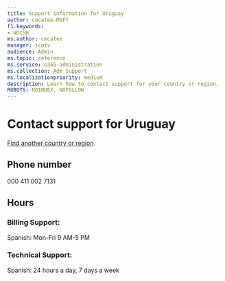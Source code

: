 ```yaml
---                                
title: Support information for Uruguay
author: cmcatee-MSFT
f1.keywords:
- NOCSH
ms.author: cmcatee
manager: scotv
audience: Admin
ms.topic: reference
ms.service: o365-administration
ms.collection: Adm_Support
ms.localizationpriority: medium
description: Learn how to contact support for your country or region.
ROBOTS: NOINDEX, NOFOLLOW
---
```


# Contact support for Uruguay

[Find another country or region](../get-help-support.md).

## Phone number
000 411 002 7131

## Hours
### Billing Support:

Spanish: Mon-Fri 9 AM-5 PM

### Technical Support:

Spanish: 24 hours a day, 7 days a week
